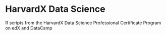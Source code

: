 # HarvardX Data Science
 R scripts from the HarvardX Data Science Professional Certificate Program on edX and DataCamp

